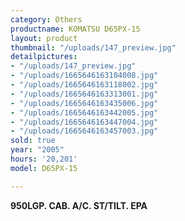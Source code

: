 ```yaml
---
category: Others
productname: KOMATSU D65PX-15
layout: product
thumbnail: "/uploads/147_preview.jpg"
detailpictures:
- "/uploads/147_preview.jpg"
- "/uploads/1665646163104008.jpg"
- "/uploads/1665646163118002.jpg"
- "/uploads/1665646163313001.jpg"
- "/uploads/1665646163435006.jpg"
- "/uploads/1665646163442005.jpg"
- "/uploads/1665646163447004.jpg"
- "/uploads/1665646163457003.jpg"
sold: true
year: "2005"
hours: '20,201'
model: D65PX-15

---
```

**950LGP. CAB. A/C. ST/TILT. EPA**